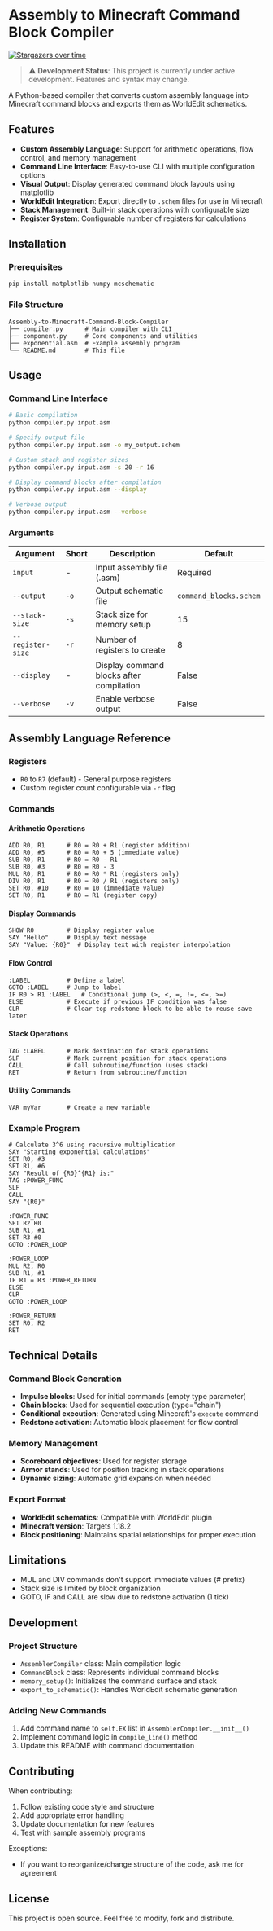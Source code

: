 # Assembly to Minecraft Command Block Compiler

[![Stargazers over time](https://starchart.cc/Bowser04/Assembly-to-Minecraft-Command-Block-Compiler.svg)](https://starchart.cc/Bowser04/Assembly-to-Minecraft-Command-Block-Compiler)

> **⚠️ Development Status**: This project is currently under active development. Features and syntax may change.

A Python-based compiler that converts custom assembly language into Minecraft command blocks and exports them as WorldEdit schematics.

## Features

- **Custom Assembly Language**: Support for arithmetic operations, flow control, and memory management
- **Command Line Interface**: Easy-to-use CLI with multiple configuration options  
- **Visual Output**: Display generated command block layouts using matplotlib
- **WorldEdit Integration**: Export directly to `.schem` files for use in Minecraft
- **Stack Management**: Built-in stack operations with configurable size
- **Register System**: Configurable number of registers for calculations

## Installation

### Prerequisites

```bash
pip install matplotlib numpy mcschematic
```

### File Structure
```
Assembly-to-Minecraft-Command-Block-Compiler
├── compiler.py      # Main compiler with CLI
├── component.py     # Core components and utilities
├── exponential.asm  # Example assembly program
└── README.md        # This file
```

## Usage

### Command Line Interface

```bash
# Basic compilation
python compiler.py input.asm

# Specify output file
python compiler.py input.asm -o my_output.schem

# Custom stack and register sizes
python compiler.py input.asm -s 20 -r 16

# Display command blocks after compilation
python compiler.py input.asm --display

# Verbose output
python compiler.py input.asm --verbose
```

### Arguments

| Argument | Short | Description | Default |
|----------|--------|-------------|---------|
| `input` | - | Input assembly file (.asm) | Required |
| `--output` | `-o` | Output schematic file | `command_blocks.schem` |
| `--stack-size` | `-s` | Stack size for memory setup | 15 |
| `--register-size` | `-r` | Number of registers to create | 8 |
| `--display` | - | Display command blocks after compilation | False |
| `--verbose` | `-v` | Enable verbose output | False |

## Assembly Language Reference

### Registers
- `R0` to `R7` (default) - General purpose registers
- Custom register count configurable via `-r` flag

### Commands

#### Arithmetic Operations
```
ADD R0, R1      # R0 = R0 + R1 (register addition)
ADD R0, #5      # R0 = R0 + 5 (immediate value)
SUB R0, R1      # R0 = R0 - R1
SUB R0, #3      # R0 = R0 - 3
MUL R0, R1      # R0 = R0 * R1 (registers only)
DIV R0, R1      # R0 = R0 / R1 (registers only)
SET R0, #10     # R0 = 10 (immediate value)
SET R0, R1      # R0 = R1 (register copy)
```

#### Display Commands
```
SHOW R0         # Display register value
SAY "Hello"     # Display text message
SAY "Value: {R0}"  # Display text with register interpolation
```

#### Flow Control
```
:LABEL          # Define a label
GOTO :LABEL     # Jump to label
IF R0 > R1 :LABEL   # Conditional jump (>, <, =, !=, <=, >=)
ELSE            # Execute if previous IF condition was false
CLR             # Clear top redstone block to be able to reuse save later
```

#### Stack Operations
```
TAG :LABEL      # Mark destination for stack operations
SLF             # Mark current position for stack operations
CALL            # Call subroutine/function (uses stack)
RET             # Return from subroutine/function
```

#### Utility Commands
```
VAR myVar       # Create a new variable
```

### Example Program

```
# Calculate 3^6 using recursive multiplication
SAY "Starting exponential calculations"
SET R0, #3
SET R1, #6
SAY "Result of {R0}^{R1} is:"
TAG :POWER_FUNC
SLF
CALL
SAY "{R0}"

:POWER_FUNC
SET R2 R0
SUB R1, #1
SET R3 #0
GOTO :POWER_LOOP

:POWER_LOOP
MUL R2, R0
SUB R1, #1
IF R1 = R3 :POWER_RETURN
ELSE
CLR
GOTO :POWER_LOOP

:POWER_RETURN
SET R0, R2
RET
```

## Technical Details

### Command Block Generation
- **Impulse blocks**: Used for initial commands (empty type parameter)
- **Chain blocks**: Used for sequential execution (type="chain")
- **Conditional execution**: Generated using Minecraft's `execute` command
- **Redstone activation**: Automatic block placement for flow control

### Memory Management
- **Scoreboard objectives**: Used for register storage
- **Armor stands**: Used for position tracking in stack operations
- **Dynamic sizing**: Automatic grid expansion when needed

### Export Format
- **WorldEdit schematics**: Compatible with WorldEdit plugin
- **Minecraft version**: Targets 1.18.2
- **Block positioning**: Maintains spatial relationships for proper execution

## Limitations

- MUL and DIV commands don't support immediate values (# prefix)
- Stack size is limited by block organization
- GOTO, IF and CALL are slow due to redstone activation (1 tick)

## Development

### Project Structure
- `AssemblerCompiler` class: Main compilation logic
- `CommandBlock` class: Represents individual command blocks
- `memory_setup()`: Initializes the command surface and stack
- `export_to_schematic()`: Handles WorldEdit schematic generation

### Adding New Commands
1. Add command name to `self.EX` list in `AssemblerCompiler.__init__()`
2. Implement command logic in `compile_line()` method
3. Update this README with command documentation

## Contributing

When contributing:
1. Follow existing code style and structure
2. Add appropriate error handling
3. Update documentation for new features
4. Test with sample assembly programs

Exceptions:
- If you want to reorganize/change structure of the code, ask me for agreement

## License

This project is open source. Feel free to modify, fork and distribute.

